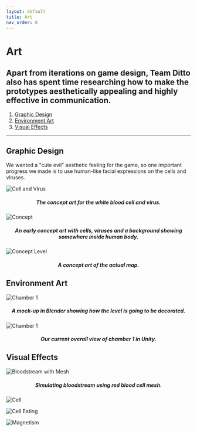```yaml
---
layout: default
title: Art
nav_order: 8
---
```


# Art

## Apart from iterations on game design, Team Ditto also has spent time researching how to make the prototypes aesthetically appealing and highly effective in communication.

1. [Graphic Design](#graphic-design)
2. [Environment Art](#enrivonment)
3. [Visual Effects](#vfx)

---

## Graphic Design <a name="graphic-design"></a>

We wanted a "cute evil" aesthetic feeling for the game, so one important progress we made is to use human-like facial expressions on the cells and viruses.

![Cell and Virus](https://etc-ditto.github.io/media/art/character.png)

 <h5 style="text-align: center;">The concept art for the white blood cell and virus.</h5>

![Concept](https://etc-ditto.github.io/media/art/concept.png)

 <h5 style="text-align: center;">An early concept art with cells, viruses and a background showing somewhere inside human body.</h5>

![Concept Level](https://etc-ditto.github.io/media/art/concept-level.png)

<h5 style="text-align: center;">A concept art of the actual map.</h5>

## Environment Art <a name="environment"></a>

![Chamber 1](https://etc-ditto.github.io/media/art/level-1.png)

 <h5 style="text-align: center;">A mock-up in Blender showing how the level is going to be decorated.</h5>

![Chamber 1](https://etc-ditto.github.io/media/art/chamber1.gif)

 <h5 style="text-align: center;">Our current overall view of chamber 1 in Unity.</h5>

## Visual Effects <a name="vfx"></a>

![Bloodstream with Mesh](https://etc-ditto.github.io/media/art/bloodstream.gif)

  <h5 style="text-align: center;">Simulating bloodstream using red blood cell mesh.</h5>

![Cell](https://etc-ditto.github.io/media/art/cell.gif)

![Cell Eating](https://etc-ditto.github.io/media/art/cell-eat.gif)

![Magnetism](https://etc-ditto.github.io/media/art/magnetism.gif)
